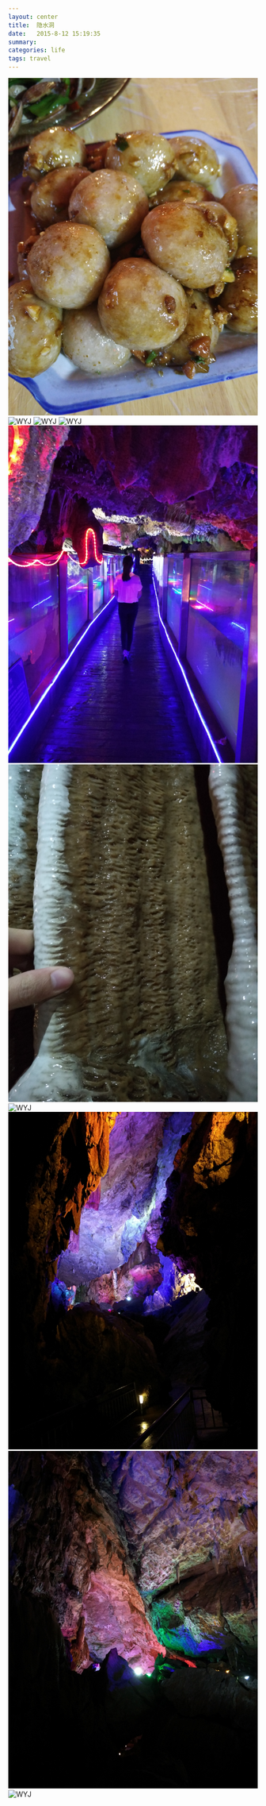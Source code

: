 ```yaml
---
layout: center
title:  隐水洞
date:   2015-8-12 15:19:35
summary:
categories: life
tags: travel
---
```

![WYJ](https://github.com/ironicstone/ironicstone.github.io/raw/master/image/travel/1%20(1).jpg)
![WYJ](https://github.com/ironicstone/ironicstone.github.io/raw/master/image/travel/1%20(2).jpg)
![WYJ](https://github.com/ironicstone/ironicstone.github.io/raw/master/image/travel/1%20(3).jpg)
![WYJ](https://github.com/ironicstone/ironicstone.github.io/raw/master/image/travel/1%20(4).jpg)
![WYJ](https://github.com/ironicstone/ironicstone.github.io/raw/master/image/travel/1%20(5).jpg)
![WYJ](https://github.com/ironicstone/ironicstone.github.io/raw/master/image/travel/1%20(6).jpg)
![WYJ](https://github.com/ironicstone/ironicstone.github.io/raw/master/image/travel/1%20(7).jpg)
![WYJ](https://github.com/ironicstone/ironicstone.github.io/raw/master/image/travel/1%20(8).jpg)
![WYJ](https://github.com/ironicstone/ironicstone.github.io/raw/master/image/travel/1%20(9).jpg)
![WYJ](https://github.com/ironicstone/ironicstone.github.io/raw/master/image/travel/1%20(10).jpg)

